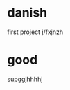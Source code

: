 # danish
first project
j/fxjnzh
<!Doctype html>
<html>
<body>
<h1>good</h1>
<p>supggjhhhhj</P>
</body>
</html>
